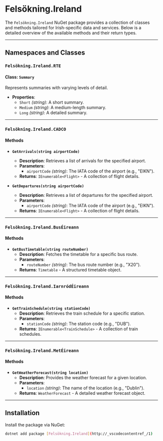 # Felsökning.Ireland

The `Felsökning.Ireland` NuGet package provides a collection of classes and methods tailored for Irish-specific data and services. Below is a detailed overview of the available methods and their return types.

---

## **Namespaces and Classes**

### **`Felsökning.Ireland.RTE`**
#### **Class: `Summary`**
Represents summaries with varying levels of detail.

- **Properties**:
  - `Short` *(string)*: A short summary.
  - `Medium` *(string)*: A medium-length summary.
  - `Long` *(string)*: A detailed summary.

---

### **`Felsökning.Ireland.CADCO`**
#### **Methods**
- **`GetArrivals(string airportCode)`**
  - **Description**: Retrieves a list of arrivals for the specified airport.
  - **Parameters**:
    - `airportCode` *(string)*: The IATA code of the airport (e.g., "EIKN").
  - **Returns**: `IEnumerable<Flight>` - A collection of flight details.

- **`GetDepartures(string airportCode)`**
  - **Description**: Retrieves a list of departures for the specified airport.
  - **Parameters**:
    - `airportCode` *(string)*: The IATA code of the airport (e.g., "EIKN").
  - **Returns**: `IEnumerable<Flight>` - A collection of flight details.

---

### **`Felsökning.Ireland.BusÉireann`**
#### **Methods**
- **`GetBusTimetable(string routeNumber)`**
  - **Description**: Fetches the timetable for a specific bus route.
  - **Parameters**:
    - `routeNumber` *(string)*: The bus route number (e.g., "X20").
  - **Returns**: `Timetable` - A structured timetable object.

---

### **`Felsökning.Ireland.IarnródÉireann`**
#### **Methods**
- **`GetTrainSchedule(string stationCode)`**
  - **Description**: Retrieves the train schedule for a specific station.
  - **Parameters**:
    - `stationCode` *(string)*: The station code (e.g., "DUB").
  - **Returns**: `IEnumerable<TrainSchedule>` - A collection of train schedules.

---

### **`Felsökning.Ireland.MetÉireann`**
#### **Methods**
- **`GetWeatherForecast(string location)`**
  - **Description**: Provides the weather forecast for a given location.
  - **Parameters**:
    - `location` *(string)*: The name of the location (e.g., "Dublin").
  - **Returns**: `WeatherForecast` - A detailed weather forecast object.

---

## **Installation**

Install the package via NuGet:

```sh
dotnet add package [Felsökning.Ireland](http://_vscodecontentref_/1)